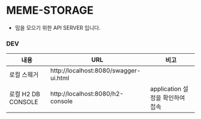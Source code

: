 # MEME-STORAGE

- 밈을 모으기 위한 API SERVER 입니다.
 
### DEV

|내용|URL|비고|
|---|---|---|
|로컬 스웨거|http://localhost:8080/swagger-ui.html|
|로컬 H2 DB CONSOLE|http://localhost:8080/h2-console|application 설정을 확인하여 접속|